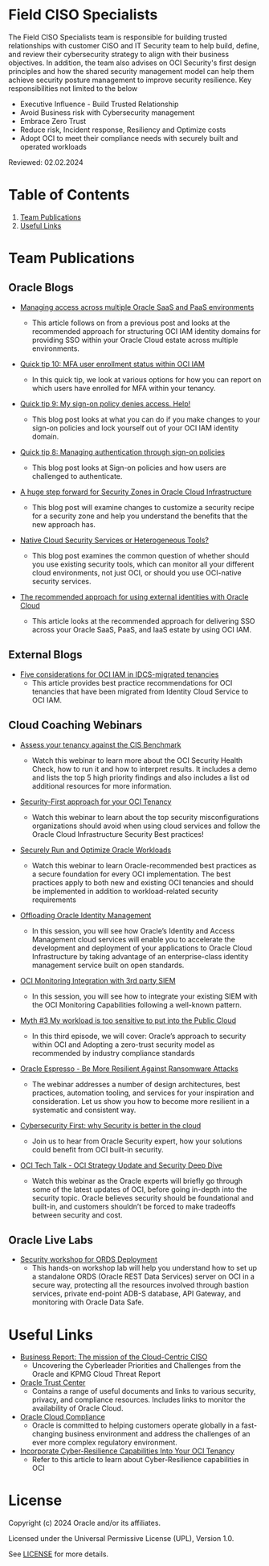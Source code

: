 # Field CISO Specialists

The Field CISO Specialists team is responsible for building trusted relationships with customer CISO and IT Security team to help build, define, and review their cybersecurity strategy to align with their business objectives. In addition, the team also advises on OCI Security's first design principles and how the shared security management model can help them achieve security posture management to improve security resilience.  Key responsibilities not limited to the below

- Executive Influence - Build Trusted Relationship
- Avoid Business risk with Cybersecurity management
- Embrace Zero Trust
- Reduce risk, Incident response, Resiliency and Optimize costs
- Adopt OCI to meet their compliance needs with securely built and operated workloads

Reviewed: 02.02.2024

# Table of Contents
 
1. [Team Publications](#team-publications)
2. [Useful Links](#useful-links)

 
# Team Publications
 
## Oracle Blogs

- [Managing access across multiple Oracle SaaS and PaaS environments](https://blogs.oracle.com/cloud-infrastructure/post/managing-access-across-multiple-oracle-cloud-envs)
    - This article follows on from a previous post and looks at the recommended approach for structuring OCI IAM identity domains for providing SSO within your Oracle Cloud estate across multiple environments.

- [Quick tip 10: MFA user enrollment status within OCI IAM](https://blogs.oracle.com/cloudsecurity/post/quick-tip-10-mfa-user-enrollment-status-within-oci-iam)
    - In this quick tip, we look at various options for how you can report on which users have enrolled for MFA within your tenancy.

- [Quick tip 9: My sign-on policy denies access. Help!](https://blogs.oracle.com/cloudsecurity/post/quick-tip-9-my-signon-policy-denies-access-help)
    - This blog post looks at what you can do if you make changes to your sign-on policies and lock yourself out of your OCI IAM identity domain.

- [Quick tip 8: Managing authentication through sign-on policies](https://blogs.oracle.com/cloudsecurity/post/quick-tip-8-managing-authentication-through-signon-policies)
    - This blog post looks at Sign-on policies and how users are challenged to authenticate.

- [A huge step forward for Security Zones in Oracle Cloud Infrastructure](https://blogs.oracle.com/cloudsecurity/post/a-huge-step-forward-for-security-zones-in-oci)
    - This blog post will examine changes to customize a security recipe for a security zone and help you understand the benefits that the new approach has.

- [Native Cloud Security Services or Heterogeneous Tools?](https://blogs.oracle.com/cloudsecurity/post/native-cloud-security-services-or-heterogeneous-tools)
    - This blog post examines the common question of whether should you use existing security tools, which can monitor all your different cloud environments, not just OCI, or should you use OCI-native security services.

- [The recommended approach for using external identities with Oracle Cloud](https://blogs.oracle.com/cloudsecurity/post/the-recommended-approach-for-using-external-identities-with-oracle-cloud)
    - This article looks at the recommended approach for delivering SSO across your Oracle SaaS, PaaS, and IaaS estate by using OCI IAM.

## External Blogs

- [Five considerations for OCI IAM in IDCS-migrated tenancies](https://redthunder.blog/2024/05/10/guest-blog-five-considerations-for-oci-iam-in-idcs-migrated-tenancies/)
    - This article provides best practice recommendations for OCI tenancies that have been migrated from Identity Cloud Service to OCI IAM.

## Cloud Coaching Webinars

- [Assess your tenancy against the CIS Benchmark](https://community.oracle.com/customerconnect/events/605558-oci-assess-your-oci-security-posture-against-cis-benchmarks-for-oci)
    - Watch this webinar to learn more about the OCI Security Health Check, how to run it and how to interpret results. It includes a demo and lists the top 5 high priority findings and also includes a list od additional resources for more information.

- [Security-First approach for your OCI Tenancy](https://www.youtube.com/watch?v=ZB87VUcK6Tg)
    - Watch this webinar to learn about the top security misconfigurations organizations should avoid when using cloud services and follow the Oracle Cloud Infrastructure Security Best practices!

- [Securely Run and Optimize Oracle Workloads](https://community.oracle.com/customerconnect/events/604745-oci-securely-run-and-optimize-oracle-workloads)
    - Watch this webinar to learn Oracle-recommended best practices as a secure foundation for every OCI implementation. The best practices apply to both new and existing OCI tenancies and should be implemented in addition to workload-related security requirements

- [Offloading Oracle Identity Management](https://www.youtube.com/watch?v=MdA_M2JnoxM)
    - In this session, you will see how Oracle’s Identity and Access Management cloud services will enable you to accelerate the development and deployment of your applications to Oracle Cloud Infrastructure by taking advantage of an enterprise-class identity management service built on open standards.

- [OCI Monitoring Integration with 3rd party SIEM](https://www.youtube.com/watch?v=UPdPZPWOZIs)    
    - In this session, you will see how to integrate your existing SIEM with the OCI Monitoring Capabilities following a well-known pattern.
    
- [Myth #3 My workload is too sensitive to put into the Public Cloud](https://go.oracle.com/LP=133641?elqCampaignId=372556)
    - In this third episode, we will cover: Oracle’s approach to security within OCI and Adopting a zero-trust security model as recommended by industry compliance standards 
    
- [Oracle Espresso - Be More Resilient Against Ransomware Attacks](https://go.oracle.com/LP=114881?elqCampaignId=312068#On-Demand-Webinars)
  - The webinar addresses a number of design architectures, best practices, automation tooling, and services for your inspiration and consideration. Let us show you how to become more resilient in a systematic and consistent way.

- [Cybersecurity First: why Security is better in the cloud](https://go.oracle.com/LP=122806?)
   - Join us to hear from Oracle Security expert, how your solutions could benefit from OCI built-in security. 

- [OCI Tech Talk - OCI Strategy Update and Security Deep Dive](https://videohub.oracle.com/media/t/1_s6juw6by)
    - Watch this webinar as the Oracle experts will briefly go through some of the latest updates of OCI, before going in-depth into the security topic. Oracle believes security should be foundational and built-in, and customers shouldn’t be forced to make tradeoffs between security and cost.

 ## Oracle Live Labs

- [Security workshop for ORDS Deployment](https://apexapps.oracle.com/pls/apex/r/dbpm/livelabs/run-workshop?p210_wid=3338&p210_wec=&session=107996902425576)
    - This hands-on workshop lab will help you understand how to set up a standalone ORDS (Oracle REST Data Services) server on OCI in a secure way, protecting all the resources involved through bastion services, private end-point ADB-S database, API Gateway, and monitoring with Oracle Data Safe.

# Useful Links
 
- [Business Report: The mission of the Cloud-Centric CISO](https://www.oracle.com/a/ocom/docs/cloud/mission-of-the-cloud-centric-ciso-report.pdf)
    - Uncovering the Cyberleader Priorities and Challenges from the Oracle and KPMG Cloud Threat Report
- [Oracle Trust Center](https://www.oracle.com/trust/)
     - Contains a range of useful documents and links to various security, privacy, and compliance resources. Includes links to monitor the availability of Oracle Cloud.
- [Oracle Cloud Compliance](https://www.oracle.com/corporate/cloud-compliance/)
     - Oracle is committed to helping customers operate globally in a fast-changing business environment and address the challenges of an ever more complex regulatory environment. 
 - [Incorporate Cyber-Resilience Capabilities Into Your OCI Tenancy](https://docs.oracle.com/en/solutions/oci-tenancy-cyber-resilience-architecture/plan1.html#GUID-EA9C17F4-BBB0-4D16-A2B8-D55EF7741BC2) 
    - Refer to this article to learn about Cyber-Resilience capabilities in OCI   
 
# License

Copyright (c) 2024 Oracle and/or its affiliates.

Licensed under the Universal Permissive License (UPL), Version 1.0.

See [LICENSE](https://github.com/oracle-devrel/technology-engineering/blob/main/LICENSE) for more details.
